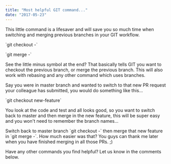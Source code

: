 ```yaml
---
title: "Most helpful GIT command..."
date: "2017-05-23"
---
```


This little command is a lifesaver and will save you so much time when switching and merging previous branches in your GIT workflow.

\`git checkout -\`

\`git merge -\`

See the little minus symbol at the end? That basically tells GIT you want to checkout the previous branch, or merge the previous branch. This will also work with rebasing and any other command which uses branches.

Say you were in master branch and wanted to switch to that new PR request your colleague has submitted, you would do something like this...

\`git checkout new-feature\`

You look at the code and test and all looks good, so you want to switch back to master and then merge in the new feature, this will be super easy and you won't need to remember the branch names...

Switch back to master branch \`git checkout -\` then merge that new feature in \`git merge -\`. How much easier was that? You guys can thank me later when you have finished merging in all those PRs. ;)

Have any other commands you find helpful? Let us know in the comments below.
